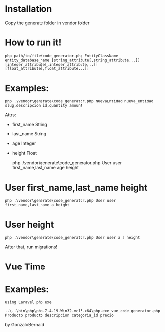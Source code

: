 # Installation
Copy the generate folder in vendor folder 

# How to run it!
    php path/to/file/code_generator.php EntityClassName entity_database_name [string_attribute[,string_attribute...]] [integer_attribute[,integer_attribute...]] [float_attribute[,float_attribute...]]

# Examples:

    php .\vendor\generate\code_generator.php NuevaEntidad nueva_entidad slug,descripcion id,quantity amount

Attrs:
- first_name   String
- last_name    String
- age          Integer
- height       Float


    php .\vendor\generate\code_generator.php User user first_name,last_name age height


# User first_name,last_name height

    php .\vendor\generate\code_generator.php User user first_name,last_name a height


# User height

    php .\vendor\generate\code_generator.php User user a a height


After that, run migrations!


# Vue Time

# Examples:
    using Laravel php exe

    ..\..\bin\php\php-7.4.19-Win32-vc15-x64\php.exe vue_code_generator.php Producto producto descripcion categoria_id precio

by GonzaloBernard
